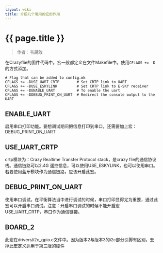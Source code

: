 ```yaml
---
layout: wiki
title: 介绍几个常用的宏的作用
---
```



# {{ page.title }}

> 作者：韦晟敢

在Crazyflie的固件代码中，宏一般都定义在文件Makefile中。使用`CFLAGS += -D`的方式添加。

~~~
# Flag that can be added to config.mk
CFLAGS += -DUSE_UART_CRTP        # Set CRTP link to UART
CFLAGS += -DUSE_ESKYLINK         # Set CRTP link to E-SKY receiver
CFLAGS += -DENABLE_UART          # To enable the uart
CFLAGS += -DDEBUG_PRINT_ON_UART  # Redirect the console output to the UART
~~~


## ENABLE_UART
启用串口打印功能。要想调试期间把信息打印到串口，还需要加上宏：DEBUG\_PRINT\_ON\_UART 

## USE\_UART\_CRTP
crtp模块为：Crazy Realtime Transfer Protocol stack，是crazy flie的通信协议栈。通信链路可以2.4G 遥控信息，可以使用USE_ESKYLINK，也可以使用串口。若要使用蓝牙模块作为通信链路，应该开启此宏。

## DEBUG\_PRINT\_ON\_UART
使用串口调试。在平衡算法当中进行调试的时候，串口打印显得尤为重要，通过此宏可以开启串口调试。注意：开启串口调试的时候不能开启宏USE\_UART\_CRTP，串口作为通信链接。

## BOARD_2
此宏在drivers/i2c_gpio.c文件中。因为版本2与版本3的i2c部分引脚有区别，去掉此宏定义适用于第三版的硬件


